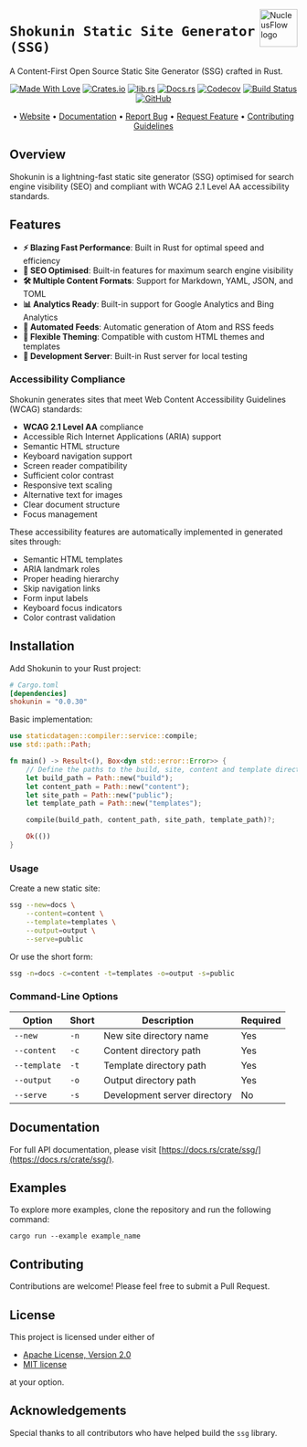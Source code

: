 <!-- markdownlint-disable MD033 MD041 -->
<img src="https://kura.pro/shokunin/images/logos/shokunin.svg"
alt="NucleusFlow logo" height="66" align="right" />
<!-- markdownlint-enable MD033 MD041 -->

# `Shokunin Static Site Generator (SSG)`

A Content-First Open Source Static Site Generator (SSG) crafted in Rust.

<!-- markdownlint-disable MD033 MD041 -->
<center>
<!-- markdownlint-enable MD033 MD041 -->

[![Made With Love][made-with-rust]][08] [![Crates.io][crates-badge]][03] [![lib.rs][libs-badge]][01] [![Docs.rs][docs-badge]][04] [![Codecov][codecov-badge]][06] [![Build Status][build-badge]][07] [![GitHub][github-badge]][09]

• [Website][00] • [Documentation][04] • [Report Bug][02] • [Request Feature][02] • [Contributing Guidelines][05]

<!-- markdownlint-disable MD033 MD041 -->
</center>
<!-- markdownlint-enable MD033 MD041 -->

## Overview

Shokunin is a lightning-fast static site generator (SSG) optimised for search engine visibility (SEO) and compliant with WCAG 2.1 Level AA accessibility standards.

## Features

- **⚡ Blazing Fast Performance**: Built in Rust for optimal speed and efficiency
- **📱 SEO Optimised**: Built-in features for maximum search engine visibility
- **🛠️ Multiple Content Formats**: Support for Markdown, YAML, JSON, and TOML
- **📊 Analytics Ready**: Built-in support for Google Analytics and Bing Analytics
- **🔄 Automated Feeds**: Automatic generation of Atom and RSS feeds
- **🎨 Flexible Theming**: Compatible with custom HTML themes and templates
- **📱 Development Server**: Built-in Rust server for local testing

### Accessibility Compliance

Shokunin generates sites that meet Web Content Accessibility Guidelines (WCAG) standards:

- **WCAG 2.1 Level AA** compliance
- Accessible Rich Internet Applications (ARIA) support
- Semantic HTML structure
- Keyboard navigation support
- Screen reader compatibility
- Sufficient color contrast
- Responsive text scaling
- Alternative text for images
- Clear document structure
- Focus management

These accessibility features are automatically implemented in generated sites through:

- Semantic HTML templates
- ARIA landmark roles
- Proper heading hierarchy
- Skip navigation links
- Form input labels
- Keyboard focus indicators
- Color contrast validation

## Installation

Add Shokunin to your Rust project:

```toml
# Cargo.toml
[dependencies]
shokunin = "0.0.30"
```

Basic implementation:

```rust
use staticdatagen::compiler::service::compile;
use std::path::Path;

fn main() -> Result<(), Box<dyn std::error::Error>> {
    // Define the paths to the build, site, content and template directories.
    let build_path = Path::new("build");
    let content_path = Path::new("content");
    let site_path = Path::new("public");
    let template_path = Path::new("templates");

    compile(build_path, content_path, site_path, template_path)?;

    Ok(())
}
```

### Usage

Create a new static site:

```bash
ssg --new=docs \
    --content=content \
    --template=templates \
    --output=output \
    --serve=public
```

Or use the short form:

```bash
ssg -n=docs -c=content -t=templates -o=output -s=public
```

### Command-Line Options

| Option | Short | Description | Required |
|--------|-------|-------------|----------|
| `--new` | `-n` | New site directory name | Yes |
| `--content` | `-c` | Content directory path | Yes |
| `--template` | `-t` | Template directory path | Yes |
| `--output` | `-o` | Output directory path | Yes |
| `--serve` | `-s` | Development server directory | No |

## Documentation

For full API documentation, please visit [https://docs.rs/crate/ssg/](https://docs.rs/crate/ssg/).

## Examples

To explore more examples, clone the repository and run the following command:

```shell
cargo run --example example_name
```

## Contributing

Contributions are welcome! Please feel free to submit a Pull Request.

## License

This project is licensed under either of

- [Apache License, Version 2.0][10]
- [MIT license][11]

at your option.

## Acknowledgements

Special thanks to all contributors who have helped build the `ssg` library.

[00]: https://shokunin.one
[01]: https://lib.rs/crates/ssg
[02]: https://github.com/sebastienrousseau/shokunin/issues
[03]: https://crates.io/crates/ssg
[04]: https://docs.rs/ssg
[05]: https://github.com/sebastienrousseau/shokunin/blob/main/CONTRIBUTING.md
[06]: https://codecov.io/gh/sebastienrousseau/shokunin
[07]: https://github.com/sebastienrousseau/shokunin/actions?query=branch%3Amain
[08]: https://www.rust-lang.org/
[09]: https://github.com/sebastienrousseau/shokunin
[10]: https://www.apache.org/licenses/LICENSE-2.0
[11]: https://opensource.org/licenses/MIT

[build-badge]: https://img.shields.io/github/actions/workflow/status/sebastienrousseau/shokunin/release.yml?branch=main&style=for-the-badge&logo=github
[codecov-badge]: https://img.shields.io/codecov/c/github/sebastienrousseau/shokunin?style=for-the-badge&token=wAcpid8YEt&logo=codecov
[crates-badge]: https://img.shields.io/crates/v/ssg.svg?style=for-the-badge&color=fc8d62&logo=rust
[docs-badge]: https://img.shields.io/badge/docs.rs-ssg-66c2a5?style=for-the-badge&labelColor=555555&logo=docs.rs
[github-badge]: https://img.shields.io/badge/github-sebastienrousseau/ssg-8da0cb?style=for-the-badge&labelColor=555555&logo=github
[libs-badge]: https://img.shields.io/badge/lib.rs-v0.0.1-orange.svg?style=for-the-badge
[made-with-rust]: https://img.shields.io/badge/rust-f04041?style=for-the-badge&labelColor=c0282d&logo=rust
